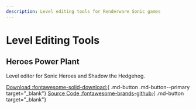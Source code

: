 ```yaml
---
description: Level editing tools for Renderware Sonic games
---
```

# Level Editing Tools

## Heroes Power Plant
Level editor for Sonic Heroes and Shadow the Hedgehog.

[Download :fontawesome-solid-download:](https://github.com/igorseabra4/HeroesPowerPlant/releases){ .md-button .md-button--primary target="_blank"}
[Source Code :fontawesome-brands-github:](https://github.com/igorseabra4/HeroesPowerPlant){ .md-button target="_blank"}